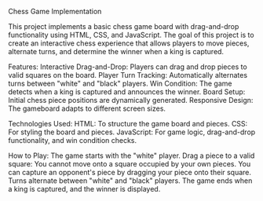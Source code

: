Chess Game Implementation 

This project implements a basic chess game board with drag-and-drop functionality using HTML, CSS, and JavaScript. The goal of this project is to create an interactive chess experience that allows players to move pieces, alternate turns, and determine the winner when a king is captured.

Features:
Interactive Drag-and-Drop: Players can drag and drop pieces to valid squares on the board.
Player Turn Tracking: Automatically alternates turns between "white" and "black" players.
Win Condition: The game detects when a king is captured and announces the winner.
Board Setup: Initial chess piece positions are dynamically generated.
Responsive Design: The gameboard adapts to different screen sizes.

Technologies Used:
HTML: To structure the game board and pieces.
CSS: For styling the board and pieces.
JavaScript: For game logic, drag-and-drop functionality, and win condition checks.

How to Play:
The game starts with the "white" player.
Drag a piece to a valid square:
You cannot move onto a square occupied by your own pieces.
You can capture an opponent's piece by dragging your piece onto their square.
Turns alternate between "white" and "black" players.
The game ends when a king is captured, and the winner is displayed.
